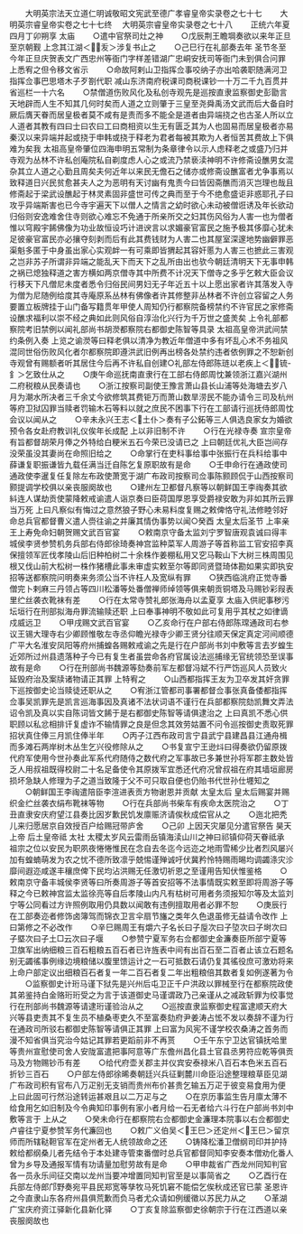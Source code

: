 <!-- { "loadSidebar": true } -->
　　大明英宗法天立道仁明诚敬昭文宪武至德广孝睿皇帝实录卷之七十七
　　大明英宗睿皇帝实卷之七十七终
　大明英宗睿皇帝实录卷之七十八
　　正统六年夏四月丁卯朔享  太庙
　　○遣中官祭司灶之神
　　○戊辰荆王瞻堈奏欲以来年正旦至京朝觐  上念其江湖＜叐＞涉复书止之
　　○己巳行在礼部奏去年  圣节冬至今年正旦庆贺表文广西忠州等衙门字样差错湖广忠峒安抚司等衙门未到俱合问罪  上悉宥之但令移文省示
　　○命故阿剌山卫指挥佥事咬纳子亦出哈袭职随满河卫指挥佥事巴思塔木子歹劄代职  减山东济南府税课司商税课钞一十万二千九百贯并省巡栏一十六名
　　○禁僧道伤败风化及私创寺观先是巡按直隶监察御史彭勖言天地辟而人生不知其几何时矣而人道之立则肇于三皇至尧舜禹汤文武而后大备自时厥后膺天眷而居皇极者莫不咸有是责而多不能全是道者由异端挠之也古圣人所以立人道者其教有四曰士曰农曰工曰商相资以生无有匮乏其为人也固易而居皇极者亦易秦汉以来异端并起或挠于申韩或挠于释老为君者每被其欺为人者恒苦其费故上下俱难为矣我  太祖高皇帝肇位四海申明五常制为条章律令以示人虑释老之或盛乃归并寺观为丛林不许私创庵院私自剃度虑人心之或流乃禁亵渎神明不许修斋设醮男女混杂其立人道之心勤且周矣夫何近年以来民无儋石之储亦或修斋设醮富者尤争事焉以致释道日兴民贫愈甚夫人之为恶明有天讨幽有鬼责今曰皆因斋醮而消灭岂理也哉且修斋起于梁武设醮起于林灵素固非盛世可传之典而至于今不绝愈盛讵非惑耶孔子曰攻乎异端斯害也已今寺宇遍天下以僧人之情言之幼时欲心未动被僧诳诱及年长欲动归俗则安逸难舍住寺则欲心难忘不免通于所亲所交之妇其伤风俗为人害一也为僧者惟以穹殿宇餙佛像为功业故恒设巧计进谀言以求媚豪官富民之施予极其侈靡心犹未足彼豪官富民亦必攘夺刻剥而后有此其费钱财为人害二也其屋室深邃地势幽僻罪恶渠魁多匿于中身虽出家心实观衅一有可乘即皆猬起其容奸慝为人害三也摭此三害观之岂非苏子所谓非异端之能乱天下而天下之乱所由出也欤今朝廷清明天下无事申韩之祸已熄独释道之害方横如两京僧寺其中所费不计况天下僧寺之多乎乞敕大臣会议行移天下凡僧尼未度者悉令归俗民间男妇无子年近五十以上愿出家者许其落发入寺为僧为尼随例给度其寺庵原系丛林有佛像者许其修整非丛林者不许创立容留之人务要置立板牌挂于山门备写籍贯年甲使人周知仍行都察院备榜禁约不许官民之家修斋设醮求福利以崇不经之典如此则风俗自淳治化兴行为千万世之盛羙矣  上令礼部都察院考旧禁例以闻礼部尚书胡濙都察院右都御史陈智等具录  太祖高皇帝洪武间禁约条例入奏  上览之谕濙等曰释老俱以清净为教近年僧道中多有坏乱心术不务祖风混同世俗伤败风化者尔都察院即遵洪武旧例再出榜各处禁约违者依例罪之不恕新创寺观曾有赐额者听其居住今后再不许私自创建○礼部左侍郎陈琏以老疾上＜锍-釒＞乞致仕从之
　　○庚午命巡抚南直隶行在工部右侍郎周忱兼领浙江嘉兴湖州二府税粮从民奏请也
　　○浙江按察司副使王豫言萧山县长山浦等处海塘去岁八月为潮水所决者三千余丈今欲修筑其费钜万而萧山数旱涝民不能办请令三司及杭州等府卫狱囚罪当赎者罚输木石等料以就之庶民不困事下行在工部请行巡抚侍郎周忱会议以闻从之
　　○辛未永兴王志＜土仆＞奏有子公鉐等三人俱选良家女为婚欲预令各女赴府教训礼仪俟年长成配  上以非旧制不许
　　○行在光禄寺奏  宣宗皇帝有旨都督胡荣月俸之外特给白粳米五石今荣已没请已之  上曰朝廷优礼大臣岂间存没荣虽没其妻尚在命照旧给之
　　○命掌行在吏科事给事中张振行在兵科给事中薛谦复职振谦皆九载任满当迁自陈乞复原职故有是命
　　○壬申命行在通政使司通政使李暹复任复除左布政使萧宽于湖广布政司按察司佥事陈颢顾侃于山西按察司颢提调学校俱以亲丧服阕故也
　　○建州左卫都督凡察等以朝鲜国王李祹奏其欲紏连人谋劫贡使蒙降敕戒谕遣人诣京奏曰臣荷国厚恩享受爵禄安敢为非如其所云罪当万死  上曰凡察似有悔过之意然狼子野心未易料度复赐之敕俾恪守礼法修睦邻好命总兵官都督曹义遣人赍往谕之并廉其情伪事势以闻○癸酉  太皇太后圣节  上率亲王上寿免命妇朝贺赐文武百官宴
　　○敕南京守备太监刘宁罗智唐观袁诚曰得丰城侯李贤参赞机务兵部右侍郎徐琦奏神宫监种菜军人周游子等首称监工官安招李真保擅领军匠伐孝陵山后旧种柏树二十余株作姜棚私用又穵马鞍山下大树三株周围见根又伐山前大松树一株作猪槽此事未审虚实敕至尔等即同贤暨琦体勘如果实即执安招等送都察院问明奏来务须公当不许枉人及宽纵有罪
　　○狭西临洮府正觉寺番僧完卜剌麻三丹领占等四川松潘等处番僧禅师绰领等俱来朝贡铜塔及马赐钞彩叚表里纻丝袭衣靴袜有差
　　○行在太常寺赞礼郎张海舟以孟夏享  太庙入供祀事秽污坛垣行在刑部拟海舟罪流输赎还职  上曰奉事神明不敬如此可复用乎其杖之如律谪戍威远卫
　　○甲戌赐文武百官宴
　　○乙亥命行在户部右侍郎陈瑺通政司右参议王锡大理寺右少卿顾惟敬左寺丞仰瞻光禄寺少卿王贤分往顺天保定真定河间顺德广平大名淮安凤阳等府州捕蝗各赐敕戒谕之先是行在户部尚书刘中敷等言去岁蝗生近郊所过州县遗落种子今已有复生者虽尝命各府官属设法巡捕缘无官统领恐至误事故有是命
　　○行在刑部尚书魏源等劾奏前军左都督冯斌不行严饬巡风人员致火延毁府治及案牍诸物请正其罪  上特宥之
　　○山西都指挥王友为卫卒发其奸贪罪下巡按御史论当赎徒还职从之
　　○宥浙江管都司事署都督佥事张真备倭都指挥佥事吴凯罪先是凯言巡海事因及真诸不法状词语不谨行在兵部都察院劾凯舞文弄法诏令凯及真以实自陈词皆文餙于是右都御史陈智等请俱逮治之  上曰真凯不悉心供职顾以私忿相排讦复虚诈不输情罪之良是但念其效劳姑置不问令巡按御史责取死罪招状真住俸三月凯住俸半年
　　○丙子江西布政司言宁县武宁县建昌县江通舟楫而多滩石两岸树木丛生乞兴役修除从之
　　○书复宣宁王逊炓曰得奏欲仍留原拨代府军使用今世孙奏此军系代府随侍之数代府之军事故已多兼世孙将军郡主数处皆乏人用叔祖既得校尉二十名足备使令其原拨军宜悉还代府况曾叔祖在府其墙垣廊房损坏急缺人修理为子之道当致隆于父不可只取自便也仍贻书代世孙仕壥知之
　　○朝鲜国王李祹遣陪臣李渲进表贡方物谢恩并贡献  太皇太后  皇太后赐宴并赐织金纻丝袭衣绢布靴袜等物
　　○行在兵部尚书柴车有疾命太医院治之
　　○丁丑直隶安庆府望江县奏比因岁歉民饥发廪赈济请俟秋成偿官从之
　　○迤北把秃儿来归愿居京自效授百户给赐冠带庐舍
　　○己卯  上因天灾屡见分遣官祭告  昊天上帝  后土皇帝祗  太社  太稷太岁风云雷雨岳镇海渎山川之神曰祁镇仰荷天眷祗承  祖宗之位以安民为职夙夜惓惓惟民在念自去冬迄今远迩之地雨雪稀少比者烈风屡兴加有蝗蝻萌发为农之忧不德所致凛乎兢惕谨殚诚吁伏冀矜怜特赐雨晹均调蠲涤灾沴靡间遐迩咸遂丰穰庶俾下民均沾洪赐无任激切祈恩之至谨用告知伏惟鉴格
　　○敕南京守备丰城侯李贤等曰所奏周游子等首安招等不法事情既实敕至即将周游子等释之今已敕神宫监太监徐亮等自后孝陵山内凡有枯树可用者务须报知尔等及太监刘宁等公同看过方许照例取用仍具数以闻敢有违例擅取用者必罪不恕
　　○庚辰行在工部奏迩者修饰卤簿驾而锦衣卫言伞扇节旛之类年久色退虽修无益请令改作  上曰第修之不必改作
　　○辛巳赐周王有爝六子名长曰子垕次曰子埅次曰子埘次曰子塈次曰子土□云次曰子堰
　　○参赞宁夏军务右佥都御史金濂奏臣所部宁夏等卫旗军出纳细粮三百石粗粮五百石者已许旌表中间有出百石至二百者止该立石题名别无蠲徭事例缘边境粮储以腹里馈运计之一石可抵数石请仍复其徭役庶可激劝将来  上命户部定议出细粮百石者复一年二百石者复二年出粗粮倍其数者复如例遂著为令
　　○监察御史计珩马谨下狱先是兴州后屯卫正千户洪政以罪械至行在都察院政使其弟鉴持白金赂珩珩受之为言于该道御史马谨谓政乃己亲谨从之减政斩罪为绞事觉行在刑部尚书魏源等请逮珩谨验治从之
　　○巡按直隶监察御史程富逮顺天府大兴等县吏责其不复生员不植桑枣吏久不至富奏劾府尹姜涛占恡不发以奏辞不谨为行在通政司所驳右都御史陈智等请俱正其罪  上曰富为风宪不谨学校农桑涛之首务而漫不知省俱当究治今姑记其罪若更蹈前非不再贳
　　○壬午东宁卫达官镇抚哈里等贵州宣慰使司舍人安陇富遣把事阿意等广东儋州昌化县土官县丞男符应乾等俱贡马及方物赐钞币有差
　　○给代府壶关郡主并仪宾安泰禄米八百石本色米五百石折钞三百石
　　○户部左侍郎徐晞奏朝廷兴兵征剿麓川命臣沿途整理粮草臣见湖广布政司积有官布八万疋别无支销而贵州布价甚贵乞输五万疋于彼变易食用为便  上曰此固可行然沿途转运甚艰且以二万疋与之
　　○在京历事监生告月廪太薄不给食用乞如旧制及今令典知印事例有家小者月给一石无者给六斗行在户部尚书刘中敷等言于  上从之
　　○癸未命行在都察院右佥都御史金濂理本院事以右佥都御史卢睿往宁夏参赞军务代濂回也
　　○敕广义伯吴＜王巳＞还定州＜王巳＞留京师而所辖鞑靼官军在定州者无人统领故命之还
　　○铸降松潘卫僧纲司印并护持敕给都纲桑儿者先结令于本处建寺管束番僧时总兵官都督同知李安奏本僧劝化番人曾为乡导及通报军情有功请量加慰劳故有是命
　　○甲申裁省广西龙州同知判官各一员永乐间征交南以龙州当要冲增置同知判官至是以事简省之
　　○乙酉行在兵部左侍郎邝野奏宛平县民郑宽等孳牧马死饥窘不能偿乞俟秋成还官已蒙  圣恩许之今直隶山东各府州县俱荒歉而负马者尤众请如例缓徵以苏民力从之
　　○革湖广宝庆府资江驿新化县新化驿
　　○丁亥复除监察御史徐朝宗于行在江西道以亲丧服阕故也

